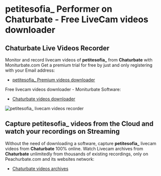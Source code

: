 # petitesofia_ Performer on Chaturbate - Free LiveCam videos downloader

## Chaturbate Live Videos Recorder

Monitor and record livecam videos of **petitesofia_** from **Chaturbate** with Moniturbate.com
Get a premium trial for free by just and only registering with your Email address:
* [petitesofia_ Premium videos downloader](https://moniturbate.com/request-demo-licence-key.html)

Free livecam videos downloader - Moniturbate Software:
* [Chaturbate videos downloader](https://moniturbate.com/moniturbate-download-software.html)

![petitesofia_ livecam videos recorder](https://peachurnet.com/templates/moniturbate-software.png)


## Capture petitesofia_ videos from the Cloud and watch your recordings on Streaming

Without the need of downloading a software, capture **petitesofia_** livecam videos from **Chaturbate** 100% online.
Watch Livecam archives from **Chaturbate** unlimitedly from thousands of existing recordings, only on Peachurbate.com and its websites network:
* [Chaturbate videos archives](https://peachurnet.com/)